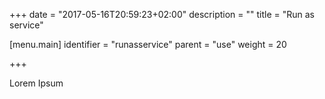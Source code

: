 +++
date = "2017-05-16T20:59:23+02:00"
description = ""
title = "Run as service"


[menu.main]
identifier = "runasservice"
parent = "use"
weight = 20


+++

Lorem Ipsum
